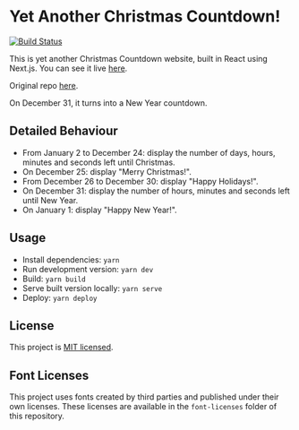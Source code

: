 # Yet Another Christmas Countdown!

[![Build Status](https://drone.modem7.com/api/badges/modem7/christmas-countdown/status.svg)](https://drone.modem7.com/modem7/christmas-countdown)

This is yet another Christmas Countdown website, built in React using Next.js. You can see it live [here](https://yetanotherchristmascountdown.com).

Original repo [here](https://github.com/plbrault/christmas-countdown/).

On December 31, it turns into a New Year countdown.

## Detailed Behaviour

* From January 2 to December 24: display the number of days, hours, minutes and seconds left until Christmas.
* On December 25: display "Merry Christmas!".
* From December 26 to December 30: display "Happy Holidays!".
* On December 31: display the number of hours, minutes and seconds left until New Year.
* On January 1: display "Happy New Year!".

## Usage

* Install dependencies: `yarn`
* Run development version: `yarn dev`
* Build: `yarn build`
* Serve built version locally: `yarn serve`
* Deploy: `yarn deploy`

## License

This project is [MIT licensed](https://github.com/plbrault/christmas-countdown/blob/main/LICENSE.txt).

## Font Licenses

This project uses fonts created by third parties and published under their own licenses. These licenses are available in the `font-licenses` folder of this repository.